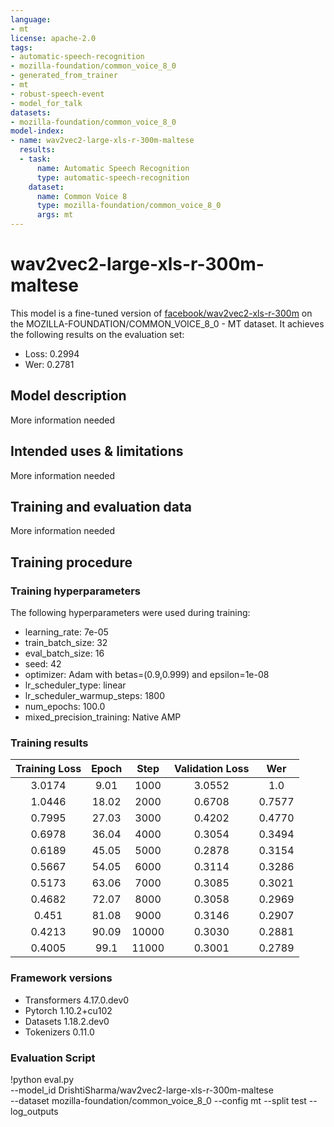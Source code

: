 ```yaml
---
language:
- mt
license: apache-2.0
tags:
- automatic-speech-recognition
- mozilla-foundation/common_voice_8_0
- generated_from_trainer
- mt
- robust-speech-event
- model_for_talk
datasets:
- mozilla-foundation/common_voice_8_0
model-index:
- name: wav2vec2-large-xls-r-300m-maltese
  results:
  - task: 
      name: Automatic Speech Recognition 
      type: automatic-speech-recognition
    dataset:
      name: Common Voice 8
      type: mozilla-foundation/common_voice_8_0
      args: mt
---
```


<!-- This model card has been generated automatically according to the information the Trainer had access to. You
should probably proofread and complete it, then remove this comment. -->

# wav2vec2-large-xls-r-300m-maltese

This model is a fine-tuned version of [facebook/wav2vec2-xls-r-300m](https://huggingface.co/facebook/wav2vec2-xls-r-300m) on the MOZILLA-FOUNDATION/COMMON_VOICE_8_0 - MT dataset.
It achieves the following results on the evaluation set:
- Loss: 0.2994
- Wer: 0.2781

## Model description

More information needed

## Intended uses & limitations

More information needed

## Training and evaluation data

More information needed

## Training procedure

### Training hyperparameters

The following hyperparameters were used during training:
- learning_rate: 7e-05
- train_batch_size: 32
- eval_batch_size: 16
- seed: 42
- optimizer: Adam with betas=(0.9,0.999) and epsilon=1e-08
- lr_scheduler_type: linear
- lr_scheduler_warmup_steps: 1800
- num_epochs: 100.0
- mixed_precision_training: Native AMP

### Training results

| Training Loss | Epoch | Step  | Validation Loss | Wer    |
|:-------------:|:-----:|:-----:|:---------------:|:------:|
| 3.0174        | 9.01  | 1000  | 3.0552          | 1.0    |
| 1.0446        | 18.02 | 2000  | 0.6708          | 0.7577 |
| 0.7995        | 27.03 | 3000  | 0.4202          | 0.4770 |
| 0.6978        | 36.04 | 4000  | 0.3054          | 0.3494 |
| 0.6189        | 45.05 | 5000  | 0.2878          | 0.3154 |
| 0.5667        | 54.05 | 6000  | 0.3114          | 0.3286 |
| 0.5173        | 63.06 | 7000  | 0.3085          | 0.3021 |
| 0.4682        | 72.07 | 8000  | 0.3058          | 0.2969 |
| 0.451         | 81.08 | 9000  | 0.3146          | 0.2907 |
| 0.4213        | 90.09 | 10000 | 0.3030          | 0.2881 |
| 0.4005        | 99.1  | 11000 | 0.3001          | 0.2789 |


### Framework versions

- Transformers 4.17.0.dev0
- Pytorch 1.10.2+cu102
- Datasets 1.18.2.dev0
- Tokenizers 0.11.0

### Evaluation Script

!python eval.py \
    --model_id DrishtiSharma/wav2vec2-large-xls-r-300m-maltese \
    --dataset mozilla-foundation/common_voice_8_0 --config mt --split test --log_outputs